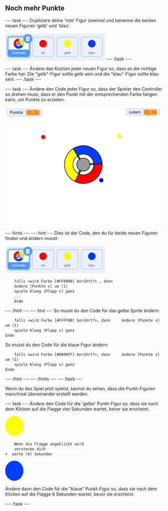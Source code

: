 ## Noch mehr Punkte

\--- task \--- Dupliziere deine 'rote' Figur zweimal und benenne die beiden neuen Figuren 'gelb' und 'blau'.

![Screenshot](images/dots-more-dots.png) \--- /task \---

\--- task \--- Ändere das Kostüm jeder neuen Figur so, dass es die richtige Farbe hat: Die "gelb"-Figur sollte gelb sein und die "blau"-Figur sollte blau sein. \--- /task \---

\--- task \--- Ändere den Code jeder Figur so, dass der Spieler den Controller so drehen muss, dass er den Punkt mit der entsprechenden Farbe fangen kann, um Punkte zu erzielen.

![Screenshot](images/dots-all-test.png)

\--- hints \--- \--- hint \--- Dies ist der Code, den du für beide neuen Figuren finden und ändern musst:

![Screenshot](images/dots-more-dots.png)

```blocks3
    falls <wird Farbe [#FF0000] berührt?> , dann
    ändere [Punkte v] um (1)
    spiele Klang (Plopp v) ganz
    ...
    Ende
```

\--- /hint \--- \--- hint \--- So musst du den Code für das gelbe Sprite ändern:

```blocks3
    falls <wird Farbe [#FFFF00] berührt?>, dann     ändere [Punkte v] um (1)
    spiele Klang (Plopp v) ganz
Ende
```

So musst du den Code für die blaue Figur ändern:

```blocks3
    falls <wird Farbe [#0000FF] berührt?>, dann     ändere [Punkte v] um (1)
    spiele Klang (Plopp v) ganz
Ende
```

\--- /hint \--- \--- /hints \--- \--- /task \---

Wenn du das Spiel jetzt spielst, kannst du sehen, dass die Punkt-Figuren manchmal übereinander erstellt werden.

\--- task \--- Ändere den Code für die 'gelbe' Punkt-Figur so, dass sie nach dem Klicken auf die Flagge vier Sekunden wartet, bevor sie erscheint.

![Punkt-Figur gelb](images/yellow-sprite.png)

```blocks3
    Wenn die Flagge angeklickt wird
    verstecke dich
+  warte (4) Sekunden
```

![Punkt-Figur blau](images/blue-sprite.png)

Ändere dann den Code für die "blaue" Punkt-Figur so, dass sie nach dem Klicken auf die Flagge 6 Sekunden wartet, bevor sie erscheint.

\--- /task \---